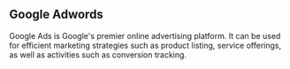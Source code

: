 ## Google Adwords

Google Ads is Google's premier online advertising platform. It can be used for efficient marketing strategies such as product listing, service offerings, as well as activities such as conversion tracking.